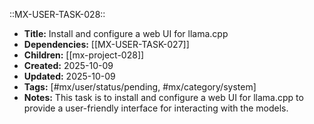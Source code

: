 ::MX-USER-TASK-028::
- **Title:** Install and configure a web UI for llama.cpp
- **Dependencies:** [[MX-USER-TASK-027]]
- **Children:** [[mx-project-028]]
- **Created:** 2025-10-09
- **Updated:** 2025-10-09
- **Tags:** [#mx/user/status/pending, #mx/category/system]
- **Notes:** This task is to install and configure a web UI for llama.cpp to provide a user-friendly interface for interacting with the models.